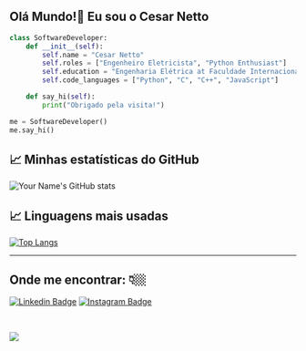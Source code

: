 ## Olá Mundo!👋 Eu sou o Cesar Netto

```python
class SoftwareDeveloper:
    def __init__(self):
        self.name = "Cesar Netto"
        self.roles = ["Engenheiro Eletricista", "Python Enthusiast"]
        self.education = "Engenharia Elétrica at Faculdade Internacional da Paraíba"
        self.code_languages = ["Python", "C", "C++", "JavaScript"]

    def say_hi(self):
        print("Obrigado pela visita!")

me = SoftwareDeveloper()
me.say_hi()
```
## 📈 Minhas estatísticas do GitHub

![Your Name's GitHub stats](https://github-readme-stats.vercel.app/api?username=cesarnetto_icons=true&theme=tokyonight)

## 📈 Linguagens mais usadas

[![Top Langs](https://github-readme-stats.vercel.app/api/top-langs/?username=cesarnetto)](https://github.com/cesarnetto/github-readme-stats)

---
## Onde me encontrar:  👇🏼 

[![Linkedin Badge](https://img.shields.io/badge/linkedin-%230077B5.svg?&style=for-the-badge&logo=linkedin&logoColor=white&link=https://www.linkedin.com/in/cesarnetto/)](https://www.linkedin.com/in/cesarnetto/)
[![Instagram Badge](https://img.shields.io/badge/instagram-%23E4405F.svg?&style=for-the-badge&logo=instagram&logoColor=white&link=https://www.instagram.com/cesarnetto_/)](https://www.instagram.com/cesarnetto_/)

<br>

[![](https://visitcount.itsvg.in/api?id=cesarnetto&label=Profile%20Views&color=12&icon=6&pretty=true)](https://visitcount.itsvg.in)





